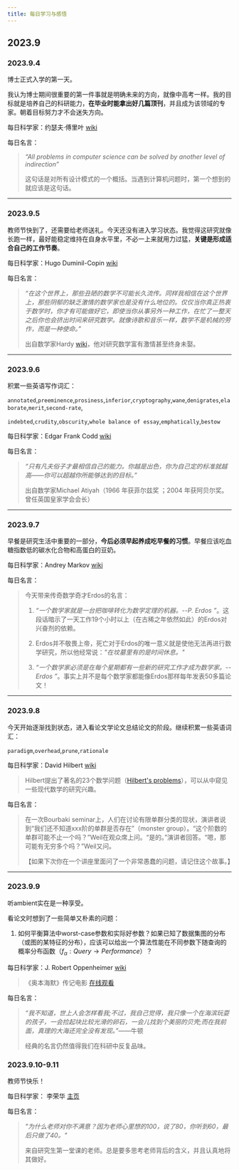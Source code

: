 ```yaml
---
title: 每日学习与感悟
---
```


## 2023.9
### 2023.9.4
博士正式入学的第一天。

我认为博士期间很重要的第一件事就是明确未来的方向，就像中高考一样。我的目标就是培养自己的科研能力，**在毕业时能拿出好几篇顶刊**，并且成为该领域的专家。朝着目标努力才不会迷失方向。

每日科学家：约瑟夫·傅里叶 [wiki](https://zh.wikipedia.org/wiki/%E7%BA%A6%E7%91%9F%E5%A4%AB%C2%B7%E5%82%85%E9%87%8C%E5%8F%B6)

每日名言：
> _“All problems in computer science can be solved by another level of indirection”_
>
> 这句话是对所有设计模式的一个概括。当遇到计算机问题时，第一个想到的就应该是这句话。

----------

### 2023.9.5
教师节快到了，还需要给老师送礼。今天还没有进入学习状态。我觉得这研究就像长跑一样，最好能稳定维持在自身水平里，不必一上来就用力过猛，**关键是形成适合自己的工作节奏**。

每日科学家：Hugo Duminil-Copin [wiki](https://en.wikipedia.org/wiki/Hugo_Duminil-Copin)

每日名言：
> _“在这个世界上，那些丑陋的数学不可能长久流传。同样我相信在这个世界上，那些阴郁的缺乏激情的数学家也是没有什么地位的。仅仅当你真正热衷于数学时，你才有可能做好它，即使当你从事另外一种工作，在忙了一整天之后你也会挤出时间来研究数学。就像诗歌和音乐一样，数学不是机械的劳作，而是一种使命。”_
>
> 出自数学家Hardy [wiki](https://en.wikipedia.org/wiki/G._H._Hardy)，他对研究数学富有激情甚至终身未娶。 

-----------

### 2023.9.6
积累一些英语写作词汇：

`annotated`,`preeminence`,`prosiness`,`inferior`,`cryptography`,`wane`,`denigrates`,`elaborate`,`merit`,`second-rate`,

`indebted`,`crudity`,`obscurity`,`whole balance of essay`,`emphatically`,`bestow`

每日科学家：Edgar Frank Codd [wiki](https://zh.wikipedia.org/wiki/%E5%9F%83%E5%BE%B7%E5%8A%A0%C2%B7%E7%A7%91%E5%BE%B7)

每日名言：
> _“只有凡夫俗子才最相信自己的能力。你越是出色，你为自己定的标准就越高——你可以超越你所能够达到的目标。”_
>
> 出自数学家Michael Atiyah（1966 年获菲尔兹奖 ；2004 年获阿贝尔奖。曾任英国皇家学会会长）

------------

### 2023.9.7
早餐是研究生活中重要的一部分，**今后必须早起养成吃早餐的习惯**。早餐应该吃血糖指数低的碳水化合物和高蛋白的豆奶。

每日科学家：Andrey Markov [wiki](https://en.wikipedia.org/wiki/Andrey_Markov)

每日名言：
> 今天带来传奇数学奇才Erdos的名言：
>
> 1. _“一个数学家就是一台把咖啡转化为数学定理的机器。--P. Erdos ”_。这段话暗示了一天工作19个小时以上（在古稀之年依然如此）的Erdos对兴奋剂的依赖。
>
> 2. Erdos并不敬畏上帝，死亡对于Erdos的唯一意义就是使他无法再进行数学研究，所以他经常说：_"在坟墓里有的是时间休息。"_
>
> 3. _“一个数学家必须是在每个星期都有一些新的研究工作才成为数学家。--Erdos ”_。事实上并不是每个数学家都能像Erdos那样每年发表50多篇论文！

-----------

### 2023.9.8
今天开始逐渐找到状态，进入看论文学论文总结论文的阶段。继续积累一些英语词汇：

`paradigm`,`overhead`,`prune`,`rationale`

每日科学家：David Hilbert [wiki](https://en.wikipedia.org/wiki/David_Hilbert)
> Hilbert提出了著名的23个数学问题（[Hilbert's problems](https://en.wikipedia.org/wiki/Hilbert%27s_problems)），可以从中窥见一些现代数学的研究兴趣。

每日名言：
> 在一次Bourbaki seminar上，人们在讨论有限单群分类的现状，演讲者说到“我们还不知道xxx阶的单群是否存在”（monster group）。“这个阶数的单群可能不止一个吗？”Weil在观众席上问。“是的。”演讲者回答。“嗯，那可能有无穷多个吗？”Weil又问。
>
> 【如果下次你在一个讲座里面问了一个非常愚蠢的问题，请记住这个故事。】

------------

### 2023.9.9
听ambient实在是一种享受。

看论文时想到了一些简单又朴素的问题：

1. 如何平衡算法中worst-case参数和实际好参数？如果已知了数据集图的分布（或图的某特征的分布），应该可以给出一个算法性能在不同参数下随查询的概率分布函数（$f_\alpha: Query \rightarrow Performance$）？

每日科学家：J. Robert Oppenheimer [wiki](https://en.wikipedia.org/wiki/J._Robert_Oppenheimer)
> 《奥本海默》传记电影 [在线观看](https://vidhub.tv/vodplay/232545-1-1.html)

每日名言：
> _“我不知道，世上人会怎样看我;不过，我自己觉得，我只像一个在海滨玩耍的孩子，一会捡起块比较光滑的卵石，一会儿找到个美丽的贝壳;而在我前面，真理的大海还完全没有发现。”_——牛顿
>
> 经典的名言仍然值得我们在科研中反复品味。

### 2023.9.10-9.11
教师节快乐！

每日科学家： 李荣华 [主页](https://cs.bit.edu.cn/szdw/jsml/gjjgccrc/lrh_85cc6d82544f4b09af661cab0cf149f4/index.htm)

每日名言：
> _"为什么老师对你不满意？因为老师心里想的100，说了80，你听到60，最后只做了40。"_
>
> 来自研究生第一堂课的老师。总是要多思考老师背后的含义，并且认真地将其做好。

